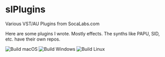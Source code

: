 # slPlugins
Various VST/AU Plugins from SocaLabs.com

Here are some plugins I wrote. Mostly effects. The synths like PAPU, SID, etc. have their own repos.

![Build macOS](https://github.com/FigBug/slPlugins/workflows/Build%20macOS/badge.svg)
![Build Windows](https://github.com/FigBug/slPlugins/workflows/Build%20Windows/badge.svg)
![Build Linux](https://github.com/FigBug/slPlugins/workflows/Build%20Linux/badge.svg)
